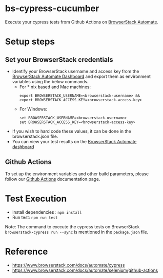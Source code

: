 # bs-cypress-cucumber
Execute your cypress tests from Github Actions on [BrowserStack Automate](https://automate.browserstack.com/).

# Setup steps

## Set your BrowserStack credentials
- Identify your BrowserStack username and access key from the [BrowserStack Automate Dashboard](https://automate.browserstack.com/) and export them as environment variables using the below commands. 
	- For * nix based and Mac machines:
      ```
      export BROWSERSTACK_USERNAME=<browserstack-username> &&
      export BROWSERSTACK_ACCESS_KEY=<browserstack-access-key>
      ```
  	- For Windows:
      ```
      set BROWSERSTACK_USERNAME=<browserstack-username>
      set BROWSERSTACK_ACCESS_KEY=<browserstack-access-key>
      ```
* If you wish to hard code these values, it can be done in the browserstack.json file.
* You can view your test results on the [BrowserStack Automate dashboard](https://www.browserstack.com/automate)

## Github Actions
To set up the environment variables and other build parameters, please follow our [Github Actions](https://www.browserstack.com/docs/automate/selenium/github-actions#action-setup-env) documentation page.

# Test Execution
- Install dependencies : `npm install`
- Run test: `npm run test`

Note: The command to execute the cypress tests on BrowserStack `browserstack-cypress run --sync` is mentioned in the `package.json` file.
# Reference
- https://www.browserstack.com/docs/automate/cypress
- https://www.browserstack.com/docs/automate/selenium/github-actions
